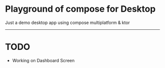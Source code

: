 # Playground of compose for Desktop

Just a demo desktop app using compose multiplatform & ktor


----

# TODO
* Working on Dashboard Screen
